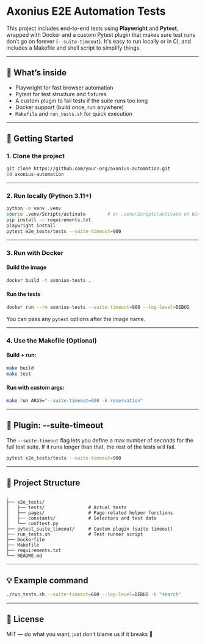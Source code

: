 # Axonius E2E Automation Tests

This project includes end-to-end tests using **Playwright** and **Pytest**, wrapped with Docker and a custom Pytest plugin that makes sure test runs don’t go on forever (`--suite-timeout`). It's easy to run locally or in CI, and includes a Makefile and shell script to simplify things.

---

## 🔧 What’s inside

- Playwright for fast browser automation
- Pytest for test structure and fixtures
- A custom plugin to fail tests if the suite runs too long
- Docker support (build once, run anywhere)
- `Makefile` and `run_tests.sh` for quick execution

---

## 🚀 Getting Started

### 1. Clone the project

```bash
git clone https://github.com/your-org/axonius-automation.git
cd axonius-automation
```

---

### 2. Run locally (Python 3.11+)

```bash
python -m venv .venv
source .venv/Scripts/activate        # or .venv\Scripts\activate on Windows
pip install -r requirements.txt
playwright install
pytest e2e_tests/tests --suite-timeout=900
```

---

### 3. Run with Docker

#### Build the image

```bash
docker build -t axonius-tests .
```

#### Run the tests

```bash
docker run --rm axonius-tests --suite-timeout=900 --log-level=DEBUG
```

You can pass any `pytest` options after the image name.

---

### 4. Use the Makefile (Optional)

#### Build + run:

```bash
make build
make test
```

#### Run with custom args:

```bash
make run ARGS="--suite-timeout=600 -k reservation"
```

---

## 🧩 Plugin: --suite-timeout

The `--suite-timeout` flag lets you define a max number of seconds for the full test suite. If it runs longer than that, the rest of the tests will fail.

```bash
pytest e2e_tests/tests --suite-timeout=900
```

---

## 📁 Project Structure

```
.
├── e2e_tests/
│   ├── tests/                # Actual tests
│   ├── pages/                # Page-related helper functions
│   ├── constants/            # Selectors and test data
│   └── conftest.py
├── pytest_suite_timeout/     # Custom plugin (suite timeout)
├── run_tests.sh              # Test runner script
├── Dockerfile
├── Makefile
├── requirements.txt
└── README.md
```

---

## 💡 Example command

```bash
./run_tests.sh --suite-timeout=600 --log-level=DEBUG -k "search"
```

---

## 📄 License

MIT — do what you want, just don’t blame us if it breaks 🙂
